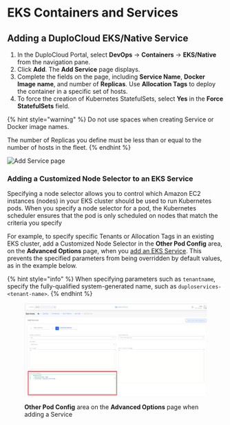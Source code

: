 # EKS Containers and Services

## Adding a DuploCloud EKS/Native Service

1. In the DuploCloud Portal, select **DevOps** -> **Containers** -> **EKS/Native** from the navigation pane.&#x20;
2. Click **Add**. The **Add Service** page displays.
3. Complete the fields on the page, including **Service Name**, **Docker Image** **name**, and number of **Replicas**. Use **Allocation Tags** to deploy the container in a specific set of hosts.&#x20;
4. To force the creation of Kubernetes StatefulSets, select **Yes** in the **Force StatefulSets** field.

{% hint style="warning" %}
Do not use spaces when creating Service or Docker image names.

The number of Replicas you define must be less than or equal to the number of hosts in the fleet.
{% endhint %}

<div align="left">

<img src="../../../.gitbook/assets/k8_statefulSet_force.png" alt="Add Service page">

</div>

### Adding a Customized Node Selector to an EKS Service

Specifying a node selector allows you to control which Amazon EC2 instances (nodes) in your EKS cluster should be used to run Kubernetes pods. When you specify a node selector for a pod, the Kubernetes scheduler ensures that the pod is only scheduled on nodes that match the criteria you specify

For example, to specify specific Tenants or Allocation Tags in an existing EKS cluster, add a Customized Node Selector in the **Other Pod Config** area, on the **Advanced Options** page, when you [add an EKS Service](eks-containers-and-services.md#adding-a-duplocloud-eks-native-service). This prevents the specified parameters from being overridden by default values, as in the example below.

{% hint style="info" %}
When specifying parameters such as `tenantname`, specify the fully-qualified system-generated name, such as `duploservices-<tenant-name>`.
{% endhint %}

<div align="left">

<figure><img src="../../../.gitbook/assets/ns1.png" alt=""><figcaption><p><strong>Other Pod Config</strong> area on the <strong>Advanced Options</strong> page when adding a Service</p></figcaption></figure>

</div>
